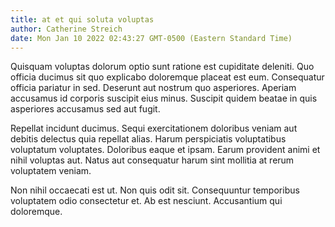```yaml
---
title: at et qui soluta voluptas
author: Catherine Streich
date: Mon Jan 10 2022 02:43:27 GMT-0500 (Eastern Standard Time)
---
```

Quisquam voluptas dolorum optio sunt ratione est cupiditate deleniti. Quo officia ducimus sit quo explicabo doloremque placeat est eum. Consequatur officia pariatur in sed. Deserunt aut nostrum quo asperiores. Aperiam accusamus id corporis suscipit eius minus. Suscipit quidem beatae in quis asperiores accusamus sed aut fugit.

 Repellat incidunt ducimus. Sequi exercitationem doloribus veniam aut debitis delectus quia repellat alias. Harum perspiciatis voluptatibus voluptatum voluptates. Doloribus eaque et ipsam. Earum provident animi et nihil voluptas aut. Natus aut consequatur harum sint mollitia at rerum voluptatem veniam.

 Non nihil occaecati est ut. Non quis odit sit. Consequuntur temporibus voluptatem odio consectetur et. Ab est nesciunt. Accusantium qui doloremque.